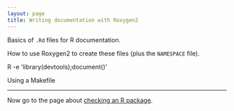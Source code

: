 ```yaml
---
layout: page
title: Writing documentation with Roxygen2
---
```


Basics of `.Rd` files for R documentation.

How to use Roxygen2 to create these files (plus the `NAMESPACE` file).

R -e 'library(devtools);document()'

Using a Makefile

---

Now go to the page about [checking an R package](check.html).
